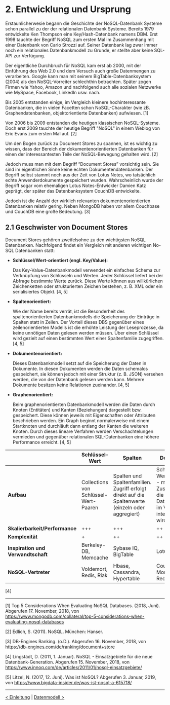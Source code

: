 # 2. Entwicklung und Ursprung

Erstaunlicherwesie begann die Geschichte der NoSQL-Datenbank Systeme schon parallel zu der der relationalen Datenbank Systeme. Bereits 1979 entwickelte Ken Thompson eine Key/Hash-Datenbank namens DBM. Erst 1998 tauchte der Begriff NoSQL zum ersten Mal im Zusammenhang mit einer Datenbank von Carlo Strozzi auf. Seiner Datenbank lag zwar immer noch ein relationales Datenbankmodell zu Grunde, er stellte aber keine SQL-API zur Verfügung.

Der eigentliche Durchbruch für NoSQL kam erst ab 2000, mit der Einführung des Web 2.0 und dem Versuch auch große Datenmengen zu verarbeiten. Google kann man mit seinem BigTable-Datenbanksystem (2004) als den NoSQL-Vorreiter schlechthin betrachten. Später zogen Firmen wie Yahoo, Amazon und nachfolgend auch alle sozialen Netzwerke wie MySpace, Facebook, LinkedIn usw. nach. 

Bis 2005 entstanden einige, im Vergleich kleinere hochinteressante Datenbanken, die in vielen Facetten schon NoSQL-Charakter (wie zB. Graphendatenbanken, objektorientierte Datenbanken) aufwiesen. [1] 

Von 2006 bis 2009 entstanden die heutigen klassischen NoSQL-Systeme. Doch erst 2009 tauchte der heutige Begriff "NoSQL" in einem Weblog von Eric Evans zum ersten Mal auf. [2]  

Um den Bogen zurück zu Document Stores zu spannen, ist es wichtig zu wissen, dass der Bereich der dokumentenorientierten Datenbanken für einen der interessantesten Teile der NoSQL-Bewegung gehalten wird. [2]

Jedoch muss man mit dem Begriff “Document Stores” vorsichtig sein. Sie sind im eigentlichen Sinne keine echten Dokumentendatenbanken. Der Begriff selbst stammt noch aus der Zeit von Lotus Notes, wo tatsächlich echte Anwenderdokumente gespeichert wurden. Wahrscheinlich wurde der Begriff sogar vom ehemaligen Lotus Notes-Entwickler Damien Katz geprägt, der später das Datenbanksystem CouchDB entwickelte.

Jedoch ist die Anzahl der wirklich relevanten dokumentenorientierten Datenbanken relativ gering. Neben MongoDB haben vor allem Couchbase und CouchDB eine große Bedeutung. [3]  

## 2.1 Geschwister von Document Stores

Document Stores gehören zweifelsohne zu den wichtigsten NoSQL Datenbanken. Nachfolgend findet ein Vergleich mit anderen wichtigen No-SQL Datenbanken statt:

- **Schlüssel/Wert-orientiert (engl. Key/Value):** 

   Das Key-Value-Datenbankmodell verwendet ein einfaches Schema zur Verknüpfung von Schlüsseln und Werten. Jeder Schlüssel liefert bei der Abfrage bestimmte Werte zurück. Diese Werte können aus willkürlichen Zeichenketten oder strukturierten Zeichen bestehen, z. B. XML oder ein serialisiertes Objekt. [4, 5]

- **Spaltenorientiert:** 

   Wie der Name bereits verrät, ist die Besonderheit des spaltenorientierten Datenbankmodells die Speicherung der Einträge in Spalten statt in Zeilen. Der Vorteil dieses DBS gegenüber eines zeilenorientierten Modells ist die erhöhte Leistung der Leseprozesse, da keine unnötigen Daten gelesen werden müssen. Über einen Schlüssel wird gezielt auf einen bestimmten Wert einer Spaltenfamilie zugegriffen. [4, 5]

- **Dokumentenorientiert:**

   Dieses Datenbankmodell setzt auf die Speicherung der Daten in Dokumente. In diesen Dokumenten werden die Daten schemalos gespeichert, sie können jedoch mit einer Struktur (z. B. JSON) versehen werden, die von der Datenbank gelesen werden kann. Mehrere Dokumente besitzen keine Relationen zueinander. [4, 5]

- **Graphenorientiert:** 

  Beim graphenorientierten Datenbankmodell werden die Daten durch Knoten (Entitäten) und Kanten (Beziehungen) dargestellt bzw. gespeichert. Diese können jeweils mit Eigenschaften oder Attributen beschrieben werden. Ein Graph beginnt normalerweise mit einem Startknoten und durchläuft dann entlang der Kanten die weiteren Knoten. Durch dieses lineare Verfahren werden Verschachtelungen vermieden und gegenüber relationalen SQL-Datenbanken eine höhere Performance erreicht. [4, 5]



| | Schlüssel–Wert| Spalten| Dokument | Graph |
|------|------------------|------------	| ------------|------------------|
| **Aufbau** | Collections von Schlüssel-Wert-Paaren | Spalten und Spaltenfamilien. Zugriff erfolgt direkt auf die Spaltenwerte (einzeln oder aggregiert) | Schlüssel-Wert-Paare - mit dem Zusatz, dass die Datenstruktur im Value interpretiert wird | Fokus auf Datenverbindungen und schnelles Durchwandern dieser Beziehungen |
| **Skalierbarkeit/Performance** | +++ | +++ | ++ | ++ |
| **Komplexität** | + | ++ | ++ | +++ |
| **Inspiration und Verwandtschaft** | Berkeley-DB, Memcache | Sybase IQ, BigTable | Lotus Notes | Graphen-Theorie |
| **NoSQL-Vertreter** | Voldemort, Redis, Riak | Hbase, Cassandra, Hypertable | CouchDB, MongoDB, Redis | Sones, Neo4j, InfoGrid |

[4]



------

[1] Top 5 Considerations When Evaluating NoSQL Databases. (2018, Juni). Abgerufen 17. November, 2018, von https://www.mongodb.com/collateral/top-5-considerations-when-evaluating-nosql-databases

[2] Edlich, S. (2011). NoSQL. München: Hanser.

[3] DB-Engines Ranking. (o.D.). Abgerufen 16. November, 2018, von https://db-engines.com/de/ranking/document+store

[4] Lingstädt, D. (2011, 1. Januar). NoSQL - Einsatzgebiete für die neue Datenbank-Generation. Abgerufen 15. November, 2018, von https://www.innoq.com/de/articles/2011/01/nosql-einsatzgebiete/

[5] Litzel, N. (2017, 12. Juni). Was ist NoSQL? Abgerufen 3. Januar, 2019, von https://www.bigdata-insider.de/was-ist-nosql-a-615718/

------

[< Einleitung](03_introduction.md)		|   [Datenmodell >](05_Datenmodell.md)
